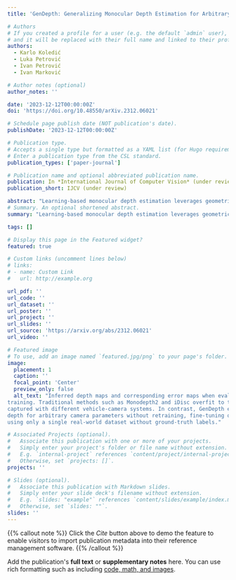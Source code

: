 ```yaml
---
title: 'GenDepth: Generalizing Monocular Depth Estimation for Arbitrary Camera Parameters via Ground Plane Embedding'

# Authors
# If you created a profile for a user (e.g. the default `admin` user), write the username (folder name) here
# and it will be replaced with their full name and linked to their profile.
authors:
  - Karlo Koledić
  - Luka Petrović
  - Ivan Petrović
  - Ivan Marković

# Author notes (optional)
author_notes: ''

date: '2023-12-12T00:00:00Z'
doi: 'https://doi.org/10.48550/arXiv.2312.06021'

# Schedule page publish date (NOT publication's date).
publishDate: '2023-12-12T00:00:00Z'

# Publication type.
# Accepts a single type but formatted as a YAML list (for Hugo requirements).
# Enter a publication type from the CSL standard.
publication_types: ['paper-journal']

# Publication name and optional abbreviated publication name.
publication: In *International Journal of Computer Vision* (under review)
publication_short: IJCV (under review)

abstract: "Learning-based monocular depth estimation leverages geometric priors present in the training data to enable metric depth perception from a single image, a traditionally ill-posed problem. However, these priors are often specific to a particular domain, leading to limited generalization performance on unseen data. Apart from the well studied environmental domain gap, monocular depth estimation is also sensitive to the domain gap induced by varying camera parameters, an aspect that is often overlooked in current state-of-the-art approaches. This issue is particularly evident in autonomous driving scenarios, where datasets are typically collected with a single vehicle-camera setup, leading to a bias in the training data due to a fixed perspective geometry. In this paper, we challenge this trend and introduce GenDepth, a novel model capable of performing metric depth estimation for arbitrary vehicle-camera setups. To address the lack of data with sufficiently diverse camera parameters, we first create a bespoke synthetic dataset collected with different vehicle-camera systems. Then, we design GenDepth to simultaneously optimize two objectives: (i) equivariance to the camera parameter variations on synthetic data, (ii) transferring the learned equivariance to real-world environmental features using a single real-world dataset with a fixed vehicle-camera system. To achieve this, we propose a novel embedding of camera parameters as the ground plane depth and present a novel architecture that integrates these embeddings with adversarial domain alignment. We validate GenDepth on several autonomous driving datasets, demonstrating its state-of-the-art generalization capability for different vehicle-camera systems."
# Summary. An optional shortened abstract.
summary: "Learning-based monocular depth estimation leverages geometric priors present in the training data to enable metric depth perception from a single image, a traditionally ill-posed problem. However, these priors are often specific to a particular domain, leading to limited generalization performance on unseen data. Apart from the well studied environmental domain gap, monocular depth estimation is also sensitive to the domain gap induced by varying camera parameters, an aspect that is often overlooked in current state-of-the-art approaches. This issue is particularly evident in autonomous driving scenarios, where datasets are typically collected with a single vehicle-camera setup, leading to a bias in the training data due to a fixed perspective geometry. In this paper, we challenge this trend and introduce GenDepth, a novel model capable of performing metric depth estimation for arbitrary vehicle-camera setups. To address the lack of data with sufficiently diverse camera parameters, we first create a bespoke synthetic dataset collected with different vehicle-camera systems. Then, we design GenDepth to simultaneously optimize two objectives: (i) equivariance to the camera parameter variations on synthetic data, (ii) transferring the learned equivariance to real-world environmental features using a single real-world dataset with a fixed vehicle-camera system. To achieve this, we propose a novel embedding of camera parameters as the ground plane depth and present a novel architecture that integrates these embeddings with adversarial domain alignment. We validate GenDepth on several autonomous driving datasets, demonstrating its state-of-the-art generalization capability for different vehicle-camera systems."

tags: []

# Display this page in the Featured widget?
featured: true

# Custom links (uncomment lines below)
# links:
# - name: Custom Link
#   url: http://example.org

url_pdf: ''
url_code: ''
url_dataset: ''
url_poster: ''
url_project: ''
url_slides: ''
url_source: 'https://arxiv.org/abs/2312.06021'
url_video: ''

# Featured image
# To use, add an image named `featured.jpg/png` to your page's folder.
image:
  placement: 1
  caption: ''
  focal_point: 'Center'
  preview_only: false
  alt_text: "Inferred depth maps and corresponding error maps when evaluated on datasets unseen during
training. Traditional methods such as Monodepth2 and iDisc overfit to the perspective geometry bias in the training data, resulting in poor performance for images
captured with different vehicle-camera systems. In contrast, GenDepth estimates accurate metric
depth for arbitrary camera parameters without retraining, fine-tuning or post-processing,
using only a single real-world dataset without ground-truth labels."

# Associated Projects (optional).
#   Associate this publication with one or more of your projects.
#   Simply enter your project's folder or file name without extension.
#   E.g. `internal-project` references `content/project/internal-project/index.md`.
#   Otherwise, set `projects: []`.
projects: ''

# Slides (optional).
#   Associate this publication with Markdown slides.
#   Simply enter your slide deck's filename without extension.
#   E.g. `slides: "example"` references `content/slides/example/index.md`.
#   Otherwise, set `slides: ""`.
slides: ''
---
```


{{% callout note %}}
Click the _Cite_ button above to demo the feature to enable visitors to import publication metadata into their reference management software.
{{% /callout %}}


Add the publication's **full text** or **supplementary notes** here. You can use rich formatting such as including [code, math, and images](https://docs.hugoblox.com/content/writing-markdown-latex/).

